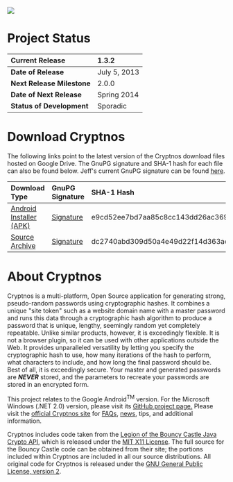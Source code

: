 [![](http://www.android.com/images/brand/android_app_on_play_logo_large.png)](http://play.google.com/store/apps/details?id=com.gpfcomics.android.cryptnos)

# Project Status #

| **Current Release** | 1.3.2 |
|:--------------------|:------|
| **Date of Release** | July 5, 2013 |
| **Next Release Milestone** | 2.0.0 |
| **Date of Next Release** | Spring 2014 |
| **Status of Development** | Sporadic |

# Download Cryptnos #

The following links point to the latest version of the Cryptnos download files hosted on Google Drive. The GnuPG signature and SHA-1 hash for each file can also be found below. Jeff's current GnuPG signature can be found [here](https://www.gpf-comics.com/gnupg.php).

| **Download Type** | **GnuPG Signature** | **SHA-1 Hash** | **Size**|
|:------------------|:--------------------|:---------------|:--------|
| [Android Installer (APK)](https://drive.google.com/uc?export=download&id=0B55ltyq5FildemJLUFN6V3FYQk0) | [Signature](https://drive.google.com/uc?export=download&id=0B55ltyq5FildRmZiT3pwNXZEQU0) | e9cd52ee7bd7aa85c8cc143dd26ac369ee18d115 | 581kb |
| [Source Archive](https://drive.google.com/uc?export=download&id=0B55ltyq5FildVTQyQWlhZm53OFU) | [Signature](https://drive.google.com/uc?export=download&id=0B55ltyq5FildcDRPQzhTdnRGTGc) | dc2740abd309d50a4e49d22f14d363aeeba9769d | 521kb |

# About Cryptnos #

Cryptnos is a multi-platform, Open Source application for generating strong, pseudo-random passwords using cryptographic hashes. It combines a unique "site token" such as a website domain name with a master password and runs this data through a cryptographic hash algorithm to produce a password that is unique, lengthy, seemingly random yet completely repeatable. Unlike similar products, however, it is exceedingly flexible. It is not a browser plugin, so it can be used with other applications outside the Web. It provides unparalleled versatility by letting you specify the cryptographic hash to use, how many iterations of the hash to perform, what characters to include, and how long the final password should be. Best of all, it is exceedingly secure. Your master and generated passwords are _**NEVER**_ stored, and the parameters to recreate your passwords are stored in an encrypted form.

This project relates to the Google Android<sup>TM</sup> version. For the Microsoft Windows (.NET 2.0) version, please visit its [GitHub project page.](https://github.com/gpfjeff/cryptnos-for-windows) Please visit the [official Cryptnos site](http://www.cryptnos.com/) for [FAQs](http://www.cryptnos.com/faq/), [news](http://www.cryptnos.com/news/android/), tips, and additional information.

Cryptnos includes code taken from the [Legion of the Bouncy Castle Java Crypto API](http://www.bouncycastle.org/java.html), which is released under the [MIT X11 License](http://opensource.org/licenses/mit-license.php). The full source for the Bouncy Castle code can be obtained from their site; the portions included within Cryptnos are included in all our source distributions. All original code for Cryptnos is released under the [GNU General Public License, version 2](http://www.gnu.org/licenses/old-licenses/gpl-2.0.html).
